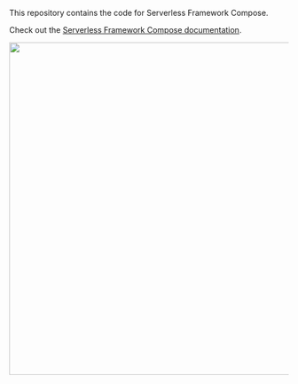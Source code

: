 This repository contains the code for Serverless Framework Compose.

Check out the [Serverless Framework Compose documentation](https://www.serverless.com/framework/docs/guides/compose).

<p align="center"><a href="https://www.serverless.com/framework/docs/guides/compose"><img src="https://assets.website-files.com/6178ec21bdb27bb4cd52c72d/625d76707477fa1efbb3559d_blog%20header.png" width="600px"></a></p>
